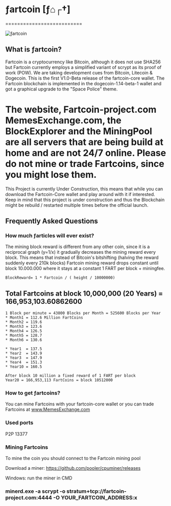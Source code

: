 # ƒartcoin [ƒ⌂┌†] 
==========================
                                                                     
    
![ƒartcoin](https://image.ibb.co/gC3Wcx/bitcoin.png)


## What is ƒartcoin? 
Fartcoin is a cryptocurrency like Bitcoin, although it does not use SHA256 but Fartcoin currently employs a simplified variant of scrypt as its proof of work (POW). We are taking development cues from Bitcoin, Litecoin & Dogecoin.
This is the first V1.0-Beta release of the fartcoin-core wallet. The Fartcoin blockchain is implemented in the dogecoin-1.14-beta-1 wallet and got a graphical upgrade to the "Space Police" theme.

# The website, Fartcoin-project.com  MemesExchange.com, the BlockExplorer and the MiningPool are all servers that are being build at home and are not 24/7 online.  Please do not mine or trade Fartcoins, since you might lose them. 

This Project is currently Under Construction, this means that while you can download the Fartcoin-Core wallet and play around with it if interested. Keep in mind that this project is under construction and thus the Blockchain might be rebuild / restarted multiple times before the official launch.


## Frequently Asked Questions

### How much ƒarticles will ever exist? 

The mining block reward is different from any other coin, since it is a reciprocal graph (y=1/x) it gradually decreases the mining reward every block. This means that instead of Bitcoin's bitshifting (halving the reward suddenly every 210k blocks) Fartcoin mining reward drops constant until block 10.000.000 where it stays at a constant 1 FART per block + miningfee.
```
BlockReward= 1 * Fartcoin / ( height / 10000000)
```

## Total Fartcoins at block 10,000,000 (20 Years) = 166,953,103.60862600
```
1 Block per minute = 43800 Blocks per Month = 525600 Blocks per Year 
* Month1 = 112.6 Million FartCoins 
* Month2 = 119.6 
* Month3 = 123.6
* Month4 = 126.5
* Month5 = 128.7
* Month6 = 130.6

* Year1  = 137.5 
* Year2  = 143.9
* Year3  = 147.9 
* Year4  = 151.3
* Year10 = 160.5

After block 10 million a fixed reward of 1 FART per block 
Year20 = 166,953,113 FartCoins = block 10512000 
```

### How to get ƒartcoins?
You can mine Fartcoins with your fartcoin-core wallet 
or you can trade Fartcoins at www.MemesExchange.com 

### Used ports
P2P 13377

### Mining Fartcoins

To mine the coin you should connect to the Fartcoin mining pool

Download a miner: https://github.com/pooler/cpuminer/releases

Windows: run the miner in CMD

### minerd.exe -a scrypt -o stratum+tcp://fartcoin-project.com:4444  -O YOUR_FARTCOIN_ADDRESS:x

